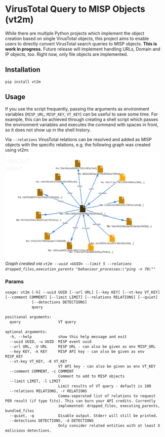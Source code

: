 # VirusTotal Query to MISP Objects (vt2m)

While there are multiple Python projects which implement the object creation based on single VirusTotal objects, this
project aims to enable users to directly convert VirusTotal search queries to MISP objects.
**This is work in progress.** Future release will implement handling URLs, Domain and IP objects, too. Right now, only
file objects are implemented.

## Installation

```
pip install vt2m
```

## Usage

If you use the script frequently, passing the arguments as environment variables (`MISP_URL`, `MISP_KEY`, `VT_KEY`)
can be useful to save some time. For example, this can be achieved through creating a shell script which passes the
environment variables and executes the command with spaces in front, so it does not show up in the shell history.

Via `--relations` VirusTotal relations can be resolved and added as MISP objects with the specific relations, e.g. the
following graph was created using vt2m:
![MISP Graph](.github/screenshots/graph.png)
*Graph created via `vt2m --uuid <UUID> --limit 5 --relations dropped_files,execution_parents "behaviour_processes:\"ping -n 70\""`*

### Params
```
usage: vt2m [-h] --uuid UUID [--url URL] [--key KEY] [--vt-key VT_KEY] [--comment COMMENT] [--limit LIMIT] [--relations RELATIONS] [--quiet]
            [--detections DETECTIONS]
            query

positional arguments:
  query                 VT query

optional arguments:
  -h, --help            show this help message and exit
  --uuid UUID, -u UUID  MISP event uuid
  --url URL, -U URL     MISP URL - can also be given as env MISP_URL
  --key KEY, -k KEY     MISP API key - can also be given as env MISP_KEY
  --vt-key VT_KEY, -K VT_KEY
                        VT API key - can also be given as env VT_KEY
  --comment COMMENT, -c COMMENT
                        Comment to add to MISP objects
  --limit LIMIT, -l LIMIT
                        Limit results of VT query - default is 100
  --relations RELATIONS, -r RELATIONS
                        Comma-seperated list of relations to request PER result (if type fits). This can burn your API credits. Currently
                        implemented: dropped_files, executing_parents, bundled_files
  --quiet, -q           Disable output. Stderr will still be printed.
  --detections DETECTIONS, -d DETECTIONS
                        Only consider related entities with at least X malicious detections.
```
